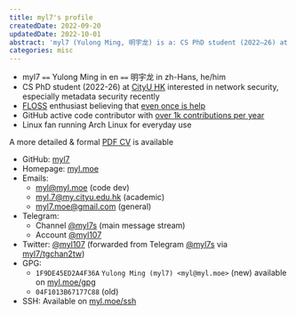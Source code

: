 ```yaml
---
title: myl7's profile
createdDate: 2022-09-20
updatedDate: 2022-10-01
abstract: 'myl7 (Yulong Ming, 明宇龙) is a: CS PhD student (2022–26) at CityU HK interested in network security. FLOSS enthusiast believing that even once is help. GitHub active code contributor with over 1k contributions per year. Linux fan running Arch Linux for everyday use.'
categories: misc
---
```


<!-- Copyright (C) 2021, 2022 myl7 -->
<!-- SPDX-License-Identifier: CC-BY-SA-4.0 -->

- myl7 `==` Yulong Ming in en `==` 明宇龙 in zh-Hans, he/him
- CS PhD student (2022-26) at [CityU HK](https://www.cityu.edu.hk/ 'City University of Hong Kong') interested in network security, especially metadata security recently
- [FLOSS](https://wikipedia.org/wiki/FLOSS 'free and open-source software') enthusiast believing that [even once is help](https://www.gnu.org/philosophy/saying-no-even-once.html)
- GitHub active code contributor with [over 1k contributions per year](https://github.com/myl7)
- Linux fan running Arch Linux for everyday use

A more detailed & formal [PDF CV](https://share.myl.moe/cv.pdf) is available

- GitHub: [myl7](https://github.com/myl7)
- Homepage: [myl.moe](https://myl.moe)
- Emails:
  - [myl@myl.moe](mailto:myl@myl.moe) (code dev)
  - [myl.7@my.cityu.edu.hk](mailto:myl.7@my.cityu.edu.hk) (academic)
  - [myl7.moe@gmail.com](mailto:myl7.moe@gmail.com) (general)
- Telegram:
  - Channel [@myl7s](https://t.me/myl7s) (main message stream)
  - Account [@myl107](https://t.me/myl107)
- Twitter: [@myl107](https://twitter.com/myl107) (forwarded from Telegram [@myl7s](https://t.me/myl7s) via [myl7/tgchan2tw](https://github.com/myl7/tgchan2tw))
- GPG:
  - `1F9DE45ED2A4F36A` `Yulong Ming (myl7) <myl@myl.moe>` (new) available on [myl.moe/gpg](https://myl.moe/gpg)
  - `04F1013B67177C88` (old)
- SSH: Available on [myl.moe/ssh](https://myl.moe/ssh)

